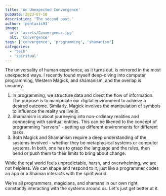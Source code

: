 ```yaml
---
title: 'An Unexpected Convergence'
pubDate: 2023-07-10
description: 'The second post.'
author: 'pentaxis93'
image:
  url: 'assets/Convergence.jpg'
  alt: 'Convergence'
tags: ['convergence', 'programming', 'shamanism']
categories:
  - 'tech'
  - 'spiritual'
---
```


The universality of human experience, as it turns out, is mirrored in the most unexpected ways. I recently found myself deep-diving into computer programming, Western Magick, and shamanism, and the overlap is uncanny.

1. In programming, we structure data and direct the flow of information. The purpose is to manipulate our digital environment to achieve a desired outcome. Similarly, Magick involves the manipulation of symbols to influence the reality we live in.
2. Shamanism is about journeying into non-ordinary realities and connecting with spiritual entities. This can be likened to the concept of programming "servers" - setting up different environments for different tasks.
3. Both Magick and Shamanism require a deep understanding of the systems involved - whether they be metaphysical systems or computer systems. In both, one has to grasp the language and the rules, then bend or push them to their limits to bring about change.

While the real world feels unpredictable, harsh, and overwhelming, we are not helpless. We can shape and respond to it, just like a programmer codes an app or a Shaman interacts with the spirit world.

We're all programmers, magicians, and shamans in our own right, constantly interacting with the systems around us. Let's just get better at it.
